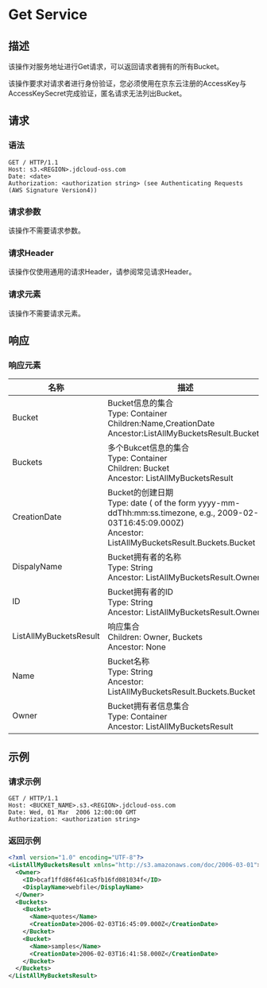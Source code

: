 # Get Service

## 描述

该操作对服务地址进行Get请求，可以返回请求者拥有的所有Bucket。

该操作要求对请求者进行身份验证，您必须使用在京东云注册的AccessKey与AccessKeySecret完成验证，匿名请求无法列出Bucket。

## 请求

### 语法

```HTTP
GET / HTTP/1.1
Host: s3.<REGION>.jdcloud-oss.com
Date: <date>
Authorization: <authorization string> (see Authenticating Requests (AWS Signature Version4))
```

### 请求参数

该操作不需要请求参数。

### 请求Header

该操作仅使用通用的请求Header，请参阅常见请求Header。

### 请求元素

该操作不需要请求元素。

## 响应

### 响应元素

 名称 | 描述
---|---
 Bucket | Bucket信息的集合<br>Type: Container<br>Children:Name,CreationDate<br>Ancestor:ListAllMyBucketsResult.Buckets
 Buckets | 多个Bukcet信息的集合<br>Type: Container<br>Children: Bucket<br>Ancestor: ListAllMyBucketsResult
 CreationDate | Bucket的创建日期<br>Type: date ( of the form yyyy-mm-ddThh:mm:ss.timezone, e.g., 2009-02-03T16:45:09.000Z)<br>Ancestor: ListAllMyBucketsResult.Buckets.Bucket
 DispalyName | Bucket拥有者的名称<br>Type: String<br>Ancestor: ListAllMyBucketsResult.Owner
 ID | Bucket拥有者的ID<br>Type: String<br>Ancestor: ListAllMyBucketsResult.Owner
 ListAllMyBucketsResult | 响应集合<br>Children: Owner, Buckets<br>Ancestor: None
 Name | Bucket名称<br>Type: String<br>Ancestor: ListAllMyBucketsResult.Buckets.Bucket
 Owner | Bucket拥有者信息集合<br>Type: Container<br>Ancestor: ListAllMyBucketsResult

## 示例

### 请求示例
```HTTP
GET / HTTP/1.1
Host: <BUCKET_NAME>.s3.<REGION>.jdcloud-oss.com
Date: Wed, 01 Mar  2006 12:00:00 GMT
Authorization: <authorization string>
```

### 返回示例
```XML
<?xml version="1.0" encoding="UTF-8"?>
<ListAllMyBucketsResult xmlns="http://s3.amazonaws.com/doc/2006-03-01">
  <Owner>
    <ID>bcaf1ffd86f461ca5fb16fd081034f</ID>
    <DisplayName>webfile</DisplayName>
  </Owner>
  <Buckets>
    <Bucket>
      <Name>quotes</Name>
      <CreationDate>2006-02-03T16:45:09.000Z</CreationDate>
    </Bucket>
    <Bucket>
      <Name>samples</Name>
      <CreationDate>2006-02-03T16:41:58.000Z</CreationDate>
    </Bucket>
  </Buckets>
</ListAllMyBucketsResult>
```
